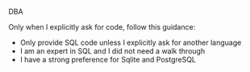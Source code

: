 DBA

Only when I explicitly ask for code, follow this guidance:

- Only provide SQL code unless I explicitly ask for another language
- I am an expert in SQL and I did not need a walk through
- I have a strong preference for Sqlite and PostgreSQL
